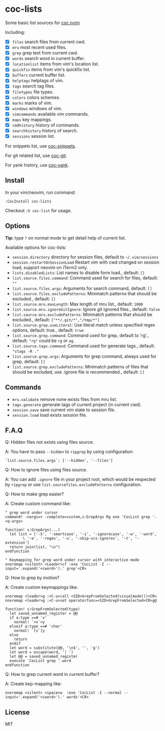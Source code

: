 # coc-lists

Some basic list sources for [coc.nvim](https://github.com/neoclide/coc.nvim/)

Including:

- [x] `files` search files from current cwd.
- [x] `mru` most recent used files.
- [x] `grep` grep text from current cwd.
- [x] `words` search word in current buffer.
- [x] `locationlist` items from vim's location list.
- [x] `quickfix` items from vim's quickfix list.
- [x] `buffers` current buffer list.
- [x] `helptags` helptags of vim.
- [x] `tags` search tag files.
- [x] `filetypes` file types.
- [x] `colors` colors schemes.
- [x] `marks` marks of vim.
- [x] `windows` windows of vim.
- [x] `vimcommands` available vim commands.
- [x] `maps` key mappings.
- [x] `cmdhistory` history of commands.
- [x] `searchhistory` history of search.
- [x] `sessions` session list.

For snippets list, use [coc-snippets](https://github.com/neoclide/coc-snippets).

For git related list, use [coc-git](https://github.com/neoclide/coc-git).

For yank history, use [coc-yank](https://github.com/neoclide/coc-yank).

## Install

In your vim/neovim, run command:

```
:CocInstall coc-lists
```

Checkout `:h coc-list` for usage.

## Options

**Tip:** type `?` on normal mode to get detail help of current list.

Available options for coc-lists:

- `session.directory` directory for session files, default to `~/.vim/sessions`
- `session.restartOnSessionLoad` Restart vim with cwd changed on session load, support neovim on iTerm2 only.
- `lists.disabledLists`: List names to disable form load., default: `[]`
- `list.source.files.command`: Command used for search for files, default: `""`
- `list.source.files.args`: Arguments for search command, default: `[]`
- `list.source.files.excludePatterns`: Minimatch patterns that should be excluded., default: `[]`
- `list.source.mru.maxLength`: Max length of mru list., default: `1000`
- `list.source.mru.ignoreGitIgnore`: Ignore git ignored files., default: `false`
- `list.source.mru.excludePatterns`: Minimatch patterns that should be excluded., default: `["**/.git/*","/tmp/*"]`
- `list.source.grep.useLiteral`: Use literal match unless specified regex options, default: true., default: `true`
- `list.source.grep.command`: Command used for grep, default to 'rg'., default: `"rg"` could be `rg` or `ag`.
- `list.source.tags.command`: Command used for generate tags., default: `"ctags -R ."`
- `list.source.grep.args`: Arguments for grep command, always used for grep, default: `[]`
- `list.source.grep.excludePatterns`: Minimatch patterns of files that should be excluded, use .ignore file is recommended., default: `[]`

## Commands

- `mru.validate` remove none exists files from mru list.
- `tags.generate` generate tags of current project (in current cwd).
- `session.save` save current vim state to session file.
- `session.load` load exists session file.

## F.A.Q

Q: Hidden files not exists using files source.

A: You have to pass `--hidden` to `ripgrep` by using configuration:

    `list.source.files.args`: ['--hidden', '--files']

Q: How to ignore files using files source.

A: You can add `.ignore` file in your project root, which would be respected by
`ripgrep` or use `list.sourcefiles.excludePatterns` configuration.

Q: How to make grep easier?

A: Create custom command like:

```vim
" grep word under cursor
command! -nargs=+ -complete=custom,s:GrepArgs Rg exe 'CocList grep '.<q-args>

function! s:GrepArgs(...)
  let list = ['-S', '-smartcase', '-i', '-ignorecase', '-w', '-word',
        \ '-e', '-regex', '-u', '-skip-vcs-ignores', '-t', '-extension']
  return join(list, "\n")
endfunction

" Keymapping for grep word under cursor with interactive mode
nnoremap <silent> <Leader>cf :exe 'CocList -I --input='.expand('<cword>').' grep'<CR>
```

Q: How to grep by motion?

A: Create custom keymappings like:

```vim
vnoremap <leader>g :<C-u>call <SID>GrepFromSelected(visualmode())<CR>
nnoremap <leader>g :<C-u>set operatorfunc=<SID>GrepFromSelected<CR>g@

function! s:GrepFromSelected(type)
  let saved_unnamed_register = @@
  if a:type ==# 'v'
    normal! `<v`>y
  elseif a:type ==# 'char'
    normal! `[v`]y
  else
    return
  endif
  let word = substitute(@@, '\n$', '', 'g')
  let word = escape(word, '| ')
  let @@ = saved_unnamed_register
  execute 'CocList grep '.word
endfunction
```

Q: How to grep current word in current buffer?

A: Create kep-mapping like:

```vim
nnoremap <silent> <space>w  :exe 'CocList -I --normal --input='.expand('<cword>').' words'<CR>
```

## License

MIT
